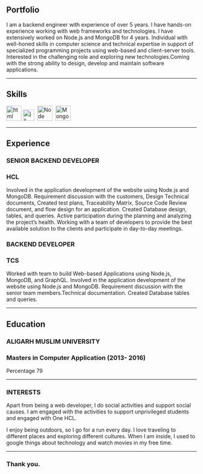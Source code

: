 ## Portfolio

I am a backend engineer with experience of over 5 years. I have hands-on experience working with web frameworks and technologies. I have extensively worked on Node.js and MongoDB for 4 years. Individual with well-honed skills in computer science and technical expertise in support of specialized programming projects using web-based and client-server tools. Interested in the challenging role and exploring new technologies.Coming with the strong ability to design, develop and maintain software applications.

---

## Skills

<p align='left'>
  <img src="https://upload.wikimedia.org/wikipedia/commons/thumb/6/61/HTML5_logo_and_wordmark.svg/2048px-HTML5_logo_and_wordmark.svg.png" alt="html" width="40" height="40">
  <img src='https://upload.wikimedia.org/wikipedia/commons/6/6a/JavaScript-logo.png' height='30' width='auto' alt="js">&nbsp;
   <img src="https://upload.wikimedia.org/wikipedia/commons/d/d9/Node.js_logo.svg" alt="Node" width="auto" height="40"/>&nbsp;
   <img src="https://upload.wikimedia.org/wikipedia/commons/9/93/MongoDB_Logo.svg" alt="MongoDB" width="auto" height="40"/>
</p>

---

## Experience

### **SENIOR BACKEND DEVELOPER**
### HCL

Involved in the application development of the website using Node.js and MongoDB.
Requirement discussion with the customers, Design Technical documents, Created test plans, Traceability Matrix, Source Code Review document, and flow design for an application.
Created Database design, tables, and queries.
Active participation during the planning and analyzing the project’s health. Working with a team of developers to provide the best available solution to the clients and participate in day-to-day meetings. 

### **BACKEND DEVELOPER**
### TCS

Worked with team to build Web-based Applications using Node.js, MongoDB, and GraphQL. Involved in the application development of the website using Node.js and MongoDB.
Requirement discussion with the senior team members.Technical documentation.
Created Database tables and queries.

---

## Education

### **ALIGARH MUSLIM UNIVERSITY**
### Masters in Computer Application (2013- 2016)
Percentage 79

---

### INTERESTS
Apart from being a web developer, I do social activities and support social causes. I am engaged with the activities to support unprivileged students and engaged with One HCL.

I enjoy being outdoors, so I go for a run every day. I love traveling to different places and exploring different cultures. When I am inside, I used to google things about technology and watch movies in my free time.

---

### Thank you.
